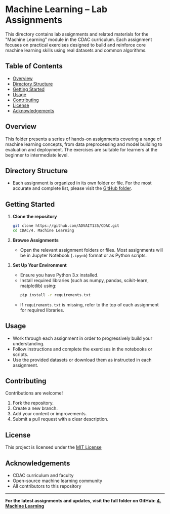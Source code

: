 # Machine Learning – Lab Assignments

This directory contains lab assignments and related materials for the "Machine Learning" module in the CDAC curriculum. Each assignment focuses on practical exercises designed to build and reinforce core machine learning skills using real datasets and common algorithms.

## Table of Contents

- [Overview](#overview)
- [Directory Structure](#directory-structure)
- [Getting Started](#getting-started)
- [Usage](#usage)
- [Contributing](#contributing)
- [License](#license)
- [Acknowledgements](#acknowledgements)

## Overview

This folder presents a series of hands-on assignments covering a range of machine learning concepts, from data preprocessing and model building to evaluation and deployment. The exercises are suitable for learners at the beginner to intermediate level.

## Directory Structure

- Each assignment is organized in its own folder or file. For the most accurate and complete list, please visit the [GitHub folder](https://github.com/ADVAIT135/CDAC/tree/cc4f6b5188b0bdb7c6bf6b663524c611f4de281e/4.%20Machine%20Learning).

## Getting Started

1. **Clone the repository**
   ```bash
   git clone https://github.com/ADVAIT135/CDAC.git
   cd CDAC/4. Machine Learning
   ```

2. **Browse Assignments**
   - Open the relevant assignment folders or files. Most assignments will be in Jupyter Notebook (`.ipynb`) format or as Python scripts.

3. **Set Up Your Environment**
   - Ensure you have Python 3.x installed.
   - Install required libraries (such as numpy, pandas, scikit-learn, matplotlib) using:
     ```bash
     pip install -r requirements.txt
     ```
   - If `requirements.txt` is missing, refer to the top of each assignment for required libraries.

## Usage

- Work through each assignment in order to progressively build your understanding.
- Follow instructions and complete the exercises in the notebooks or scripts.
- Use the provided datasets or download them as instructed in each assignment.

## Contributing

Contributions are welcome!
1. Fork the repository.
2. Create a new branch.
3. Add your content or improvements.
4. Submit a pull request with a clear description.

## License

This project is licensed under the [MIT License](../LICENSE) 

## Acknowledgements

- CDAC curriculum and faculty
- Open-source machine learning community
- All contributors to this repository

---

**For the latest assignments and updates, visit the full folder on GitHub: [4. Machine Learning](https://github.com/ADVAIT135/CDAC/tree/cc4f6b5188b0bdb7c6bf6b663524c611f4de281e/4.%20Machine%20Learning)**
